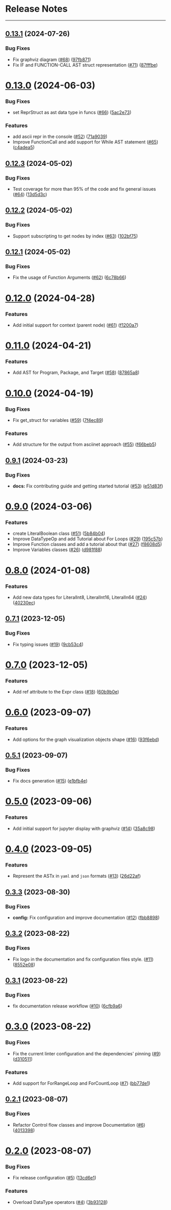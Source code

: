 # Release Notes
---

## [0.13.1](https://github.com/arxlang/astx/compare/0.13.0...0.13.1) (2024-07-26)


### Bug Fixes

* Fix graphviz diagram ([#68](https://github.com/arxlang/astx/issues/68)) ([97fb871](https://github.com/arxlang/astx/commit/97fb8718a7a734193c541e5ac3606ed39f4d5881))
* Fix IF and FUNCTION-CALL AST struct representation ([#71](https://github.com/arxlang/astx/issues/71)) ([87fffbe](https://github.com/arxlang/astx/commit/87fffbe570271563dddfe1e50322d92a15026c05))

# [0.13.0](https://github.com/arxlang/astx/compare/0.12.3...0.13.0) (2024-06-03)


### Bug Fixes

* set ReprStruct as ast data type in funcs ([#66](https://github.com/arxlang/astx/issues/66)) ([5ac2e73](https://github.com/arxlang/astx/commit/5ac2e739e3f5913843f22075321602b7ce53001d))


### Features

* add ascii repr in the console ([#52](https://github.com/arxlang/astx/issues/52)) ([71a9039](https://github.com/arxlang/astx/commit/71a9039795062ac4fb9267b1ce64b41a042549ca))
* Improve FunctionCall and add support for While AST statement ([#65](https://github.com/arxlang/astx/issues/65)) ([c4adea5](https://github.com/arxlang/astx/commit/c4adea571cdea84b9138f900abb10407a639b806))

## [0.12.3](https://github.com/arxlang/astx/compare/0.12.2...0.12.3) (2024-05-02)


### Bug Fixes

* Test coverage for more than 95% of the code and fix general issues ([#64](https://github.com/arxlang/astx/issues/64)) ([13d5d3c](https://github.com/arxlang/astx/commit/13d5d3c1c1f52dd8cad902a0120be2495fa6ce38))

## [0.12.2](https://github.com/arxlang/astx/compare/0.12.1...0.12.2) (2024-05-02)


### Bug Fixes

* Support subscripting to get nodes by index ([#63](https://github.com/arxlang/astx/issues/63)) ([102bf75](https://github.com/arxlang/astx/commit/102bf75f2eeeadd153b1381e134423a747534638))

## [0.12.1](https://github.com/arxlang/astx/compare/0.12.0...0.12.1) (2024-05-02)


### Bug Fixes

* Fix the usage of Function Arguments ([#62](https://github.com/arxlang/astx/issues/62)) ([6c78b66](https://github.com/arxlang/astx/commit/6c78b6684c8dae7b4b6a012049f8046fc3968066))

# [0.12.0](https://github.com/arxlang/astx/compare/0.11.0...0.12.0) (2024-04-28)


### Features

* Add initial support for context (parent node) ([#61](https://github.com/arxlang/astx/issues/61)) ([f1200a7](https://github.com/arxlang/astx/commit/f1200a7b9dece7f61b411d6a4655b3f79fed0b82))

# [0.11.0](https://github.com/arxlang/astx/compare/0.10.0...0.11.0) (2024-04-21)


### Features

* Add AST for Program, Package, and Target ([#58](https://github.com/arxlang/astx/issues/58)) ([87865a8](https://github.com/arxlang/astx/commit/87865a887bd515a4b7c3a65680f1e4f4b2c4367f))

# [0.10.0](https://github.com/arxlang/astx/compare/0.9.1...0.10.0) (2024-04-19)


### Bug Fixes

* Fix get_struct for variables ([#59](https://github.com/arxlang/astx/issues/59)) ([7f4ec89](https://github.com/arxlang/astx/commit/7f4ec8917ab8c814af8d4730e48e9c517c65d3bd))


### Features

* Add structure for the output from asciinet approach ([#55](https://github.com/arxlang/astx/issues/55)) ([f66beb5](https://github.com/arxlang/astx/commit/f66beb5d00b58b75978e6b64427955d5a02bdc8f))

## [0.9.1](https://github.com/arxlang/astx/compare/0.9.0...0.9.1) (2024-03-23)


### Bug Fixes

* **docs:** Fix contributing guide and getting started tutorial ([#53](https://github.com/arxlang/astx/issues/53)) ([e51d83f](https://github.com/arxlang/astx/commit/e51d83f970895188868d025768229bc9e3b0696f))

# [0.9.0](https://github.com/arxlang/astx/compare/0.8.0...0.9.0) (2024-03-06)


### Features

* create LiteralBoolean class ([#51](https://github.com/arxlang/astx/issues/51)) ([5b84b04](https://github.com/arxlang/astx/commit/5b84b04fe047e556a3446e380032a88d650a0013))
* Improve DataTypeOp and add Tutorial about For Loops ([#29](https://github.com/arxlang/astx/issues/29)) ([195c57b](https://github.com/arxlang/astx/commit/195c57bf969da2a653887bc9beddbfe89772eab9))
* Improve Function classes and add a tutorial about that ([#27](https://github.com/arxlang/astx/issues/27)) ([f8608d5](https://github.com/arxlang/astx/commit/f8608d54946cd6b452369eae2991856054482fca))
* Improve Variables classes ([#26](https://github.com/arxlang/astx/issues/26)) ([d981f88](https://github.com/arxlang/astx/commit/d981f88ef4d8f9ca77e5f6d2290e10b8149bd2dc))

# [0.8.0](https://github.com/arxlang/astx/compare/0.7.1...0.8.0) (2024-01-08)


### Features

* Add new data types for LiteralInt8, LiteralInt16, LiteralIn64 ([#24](https://github.com/arxlang/astx/issues/24)) ([40230ec](https://github.com/arxlang/astx/commit/40230ec72d447b0aa31012e1c0d81cdc37b0c34b))

## [0.7.1](https://github.com/arxlang/astx/compare/0.7.0...0.7.1) (2023-12-05)


### Bug Fixes

* Fix typing issues ([#19](https://github.com/arxlang/astx/issues/19)) ([9cb53c4](https://github.com/arxlang/astx/commit/9cb53c46f05db17f36af0d412527c56ceef922b0))

# [0.7.0](https://github.com/arxlang/astx/compare/0.6.0...0.7.0) (2023-12-05)


### Features

* Add ref attribute to the Expr class ([#18](https://github.com/arxlang/astx/issues/18)) ([60b9b0e](https://github.com/arxlang/astx/commit/60b9b0e08d0690595517a3e1659b04f5434e14c4))

# [0.6.0](https://github.com/arxlang/astx/compare/0.5.1...0.6.0) (2023-09-07)


### Features

* Add options for the graph visualization objects shape ([#16](https://github.com/arxlang/astx/issues/16)) ([93f6ebd](https://github.com/arxlang/astx/commit/93f6ebd2cec7fee718ee37e5fb6e982cdd97fbc6))

## [0.5.1](https://github.com/arxlang/astx/compare/0.5.0...0.5.1) (2023-09-07)


### Bug Fixes

* Fix docs generation ([#15](https://github.com/arxlang/astx/issues/15)) ([e1bfb4e](https://github.com/arxlang/astx/commit/e1bfb4e0447798d468a249183e35922581a8d197))

# [0.5.0](https://github.com/arxlang/astx/compare/0.4.0...0.5.0) (2023-09-06)


### Features

* Add initial support for jupyter display with graphviz ([#14](https://github.com/arxlang/astx/issues/14)) ([35a8c98](https://github.com/arxlang/astx/commit/35a8c98b328b94fd279df0711cea102dc6e8f536))

# [0.4.0](https://github.com/arxlang/astx/compare/0.3.3...0.4.0) (2023-09-05)


### Features

* Represent the ASTx in `yaml` and `json` formats ([#13](https://github.com/arxlang/astx/issues/13)) ([26d22af](https://github.com/arxlang/astx/commit/26d22af8c07988dccecf763b51d63c26394c1412))

## [0.3.3](https://github.com/arxlang/astx/compare/0.3.2...0.3.3) (2023-08-30)


### Bug Fixes

* **config:** Fix configuration and improve documentation ([#12](https://github.com/arxlang/astx/issues/12)) ([fbb8898](https://github.com/arxlang/astx/commit/fbb88984c1f208177eefd0c3d45fbab1cae012d9))

## [0.3.2](https://github.com/arxlang/astx/compare/0.3.1...0.3.2) (2023-08-22)


### Bug Fixes

* Fix logo in the documentation and fix configuration files style. ([#11](https://github.com/arxlang/astx/issues/11)) ([8552e08](https://github.com/arxlang/astx/commit/8552e08d5f2c3528dac9bc735caa8abf8f1d1ca4))

## [0.3.1](https://github.com/arxlang/astx/compare/0.3.0...0.3.1) (2023-08-22)


### Bug Fixes

* fix documentation release workflow ([#10](https://github.com/arxlang/astx/issues/10)) ([6cfb9a6](https://github.com/arxlang/astx/commit/6cfb9a663c63e80a2d8bb251439f1b32b516de42))

# [0.3.0](https://github.com/arxlang/astx/compare/0.2.1...0.3.0) (2023-08-22)


### Bug Fixes

* Fix the current linter configuration and the dependencies' pinning ([#9](https://github.com/arxlang/astx/issues/9)) ([d310511](https://github.com/arxlang/astx/commit/d3105113250cd866c3b679710d5fb1f106a0d597))


### Features

* Add support for ForRangeLoop and ForCountLoop ([#7](https://github.com/arxlang/astx/issues/7)) ([bb77de1](https://github.com/arxlang/astx/commit/bb77de1faa283e0b2aa49e84615050b59c56ab09))

## [0.2.1](https://github.com/arxlang/astx/compare/0.2.0...0.2.1) (2023-08-07)


### Bug Fixes

* Refactor Control flow classes and improve Documentation ([#6](https://github.com/arxlang/astx/issues/6)) ([4013398](https://github.com/arxlang/astx/commit/40133989f7af3cfdf6ced941d0c59184866ee850))

# [0.2.0](https://github.com/arxlang/astx/compare/0.1.1...0.2.0) (2023-08-07)


### Bug Fixes

* Fix release configuration ([#5](https://github.com/arxlang/astx/issues/5)) ([13cd6e1](https://github.com/arxlang/astx/commit/13cd6e126c6edec9f6bf935891cb7271fdafb2c3))


### Features

* Overload DataType operators ([#4](https://github.com/arxlang/astx/issues/4)) ([3b93128](https://github.com/arxlang/astx/commit/3b93128cbe42390680152de96b161f483ecef891))
